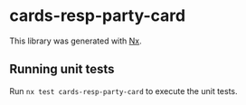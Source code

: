 # cards-resp-party-card

This library was generated with [Nx](https://nx.dev).

## Running unit tests

Run `nx test cards-resp-party-card` to execute the unit tests.
